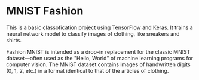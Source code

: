 # MNIST Fashion

This is a basic classofication project using TensorFlow and Keras. It trains a neural network model to classify images of clothing, like sneakers and shirts.

Fashion MNIST is intended as a drop-in replacement for the classic MNIST dataset—often used as the "Hello, World" of machine learning programs for computer vision. The MNIST dataset contains images of handwritten digits (0, 1, 2, etc.) in a format identical to that of the articles of clothing.
